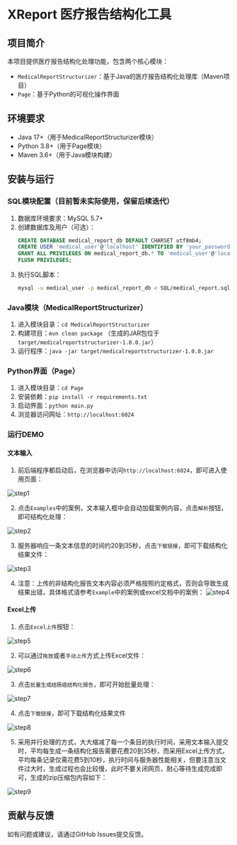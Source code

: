 # XReport 医疗报告结构化工具

## 项目简介
本项目提供医疗报告结构化处理功能，包含两个核心模块：
- `MedicalReportStructurizer`：基于Java的医疗报告结构化处理库（Maven项目）
- `Page`：基于Python的可视化操作界面

## 环境要求
- Java 17+（用于MedicalReportStructurizer模块）
- Python 3.8+（用于Page模块）
- Maven 3.6+（用于Java模块构建）

## 安装与运行
### SQL模块配置（目前暂未实际使用，保留后续迭代）
1. 数据库环境要求：MySQL 5.7+
2. 创建数据库及用户（可选）：
   ```sql
   CREATE DATABASE medical_report_db DEFAULT CHARSET utf8mb4;
   CREATE USER 'medical_user'@'localhost' IDENTIFIED BY 'your_password';
   GRANT ALL PRIVILEGES ON medical_report_db.* TO 'medical_user'@'localhost';
   FLUSH PRIVILEGES;
   ```
3. 执行SQL脚本：
   ```bash
   mysql -u medical_user -p medical_report_db < SQL/medical_report.sql
   ```

### Java模块（MedicalReportStructurizer）
1. 进入模块目录：`cd MedicalReportStructurizer`
2. 构建项目：`mvn clean package` （生成的JAR包位于`target/medicalreportstructurizer-1.0.0.jar`）
3. 运行程序：`java -jar target/medicalreportstructurizer-1.0.0.jar`

### Python界面（Page）
1. 进入模块目录：`cd Page`
2. 安装依赖：`pip install -r requirements.txt`
3. 启动界面：`python main.py`
4. 浏览器访问网址：`http://localhost:6024`

### 运行DEMO

#### 文本输入

1. 前后端程序都启动后，在浏览器中访问`http://localhost:6024`，即可进入使用页面：

![step1](readme.assets\19b473a911496a7fd5f660ded9473749.png)

2. 点击`Examples`中的案例，文本输入框中会自动加载案例内容，点击`解析`按钮，即可结构化处理：

![step2](readme.assets\5c0a4709fea7d50dfe349b3e3265056c.png)

3. 服务器响应一条文本信息的时间约20到35秒，点击`下载链接`，即可下载结构化结果文件：

![step3](readme.assets\165sdf4165sd65asdf165asd4156s6af1.png)

4. 注意：上传的非结构化报告文本内容必须严格按照约定格式，否则会导致生成结果出错，具体格式请参考`Example`中的案例或excel文档中的案例：
![step4](readme.assets\d09dc67b4a703805dd8ee9391374035b.png)

#### Excel上传
1. 点击`Excel上传`按钮：

![step5](readme.assets\2f7a380ca9cc3359c681cdf6db64084e.png)

2. 可以通过`拖放`或者`手动上传`方式上传Excel文件：

![step6](readme.assets\8baa3943d3b7e16a5b7b413039de332a.png)

3. 点击`批量生成结肠癌结构化报告`，即可开始批量处理：

![step7](readme.assets\aa354a04506daba040ecce0ec56631c1.png)

4. 点击`下载链接`，即可下载结构化结果文件

![step8](readme.assets\d00aabc89edd222295cad604a30e81e6.png)

5. 采用并行处理的方式，大大缩减了每一个条目的执行时间，采用文本输入提交时，平均每生成一条结构化报告需要花费20到35秒，而采用Excel上传方式，平均每条记录仅需花费5到10秒，执行时间与服务器性能相关，但要注意当文件过大时，生成过程也会比较慢，此时不要关闭网页，耐心等待生成完成即可，生成的zip压缩包内容如下：

![step9](readme.assets\166b089862e640aa392ee20fb8b64aa4.png)



## 贡献与反馈
如有问题或建议，请通过GitHub Issues提交反馈。
